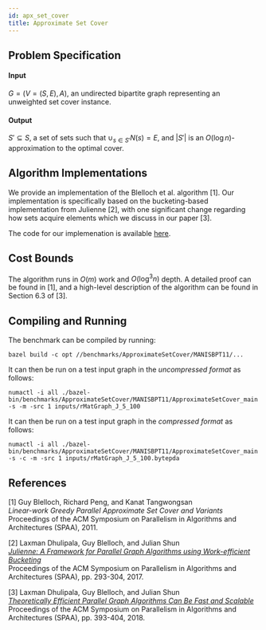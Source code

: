 ```yaml
---
id: apx_set_cover
title: Approximate Set Cover
---
```


## Problem Specification
#### Input
$G=(V=(S,E), A)$, an undirected bipartite graph representing an unweighted set cover instance.

#### Output
$S' \subseteq S$, a set of sets such that $\cup_{s \in S'}
N(s) = E$, and $|S'|$ is an $O(\log n)$-approximation to the optimal cover.


## Algorithm Implementations

We provide an implementation of the Blelloch et al. algorithm [1]. Our
implementation is specifically based on the bucketing-based
implementation from Julienne [2], with one significant change
regarding how sets acquire elements which we discuss in our paper [3].

The code for our implemenation is available
[here](https://github.com/ldhulipala/gbbs/tree/master/benchmarks/ApproximateSetCover/MANISBPT11).


## Cost Bounds
The algorithm runs in $O(m)$ work and $O(\log^3 n)$ depth. A detailed
proof can be found in [1], and a high-level description of the
algorithm can be found in Section 6.3 of [3].


## Compiling and Running

The benchmark can be compiled by running:
```
bazel build -c opt //benchmarks/ApproximateSetCover/MANISBPT11/...
```

It can then be run on a test input graph in the *uncompressed format* as follows:
```
numactl -i all ./bazel-bin/benchmarks/ApproximateSetCover/MANISBPT11/ApproximateSetCover_main -s -m -src 1 inputs/rMatGraph_J_5_100
```

It can then be run on a test input graph in the *compressed format* as follows:
```
numactl -i all ./bazel-bin/benchmarks/ApproximateSetCover/MANISBPT11/ApproximateSetCover_main -s -c -m -src 1 inputs/rMatGraph_J_5_100.bytepda
```

## References

[1] Guy Blelloch, Richard Peng, and Kanat Tangwongsan<br/>
*Linear-work Greedy Parallel Approximate Set Cover and Variants*<br/>
Proceedings of the ACM Symposium on Parallelism in Algorithms and Architectures (SPAA), 2011.

[2] Laxman Dhulipala, Guy Blelloch, and Julian Shun<br/>
[*Julienne: A Framework for Parallel Graph Algorithms using Work-efficient Bucketing*](https://ldhulipala.github.io/papers/Bucketing.pdf)<br/>
Proceedings of the ACM Symposium on Parallelism in Algorithms and Architectures (SPAA), pp. 293-304, 2017.

[3] Laxman Dhulipala, Guy Blelloch, and Julian Shun<br/>
[*Theoretically Efficient Parallel Graph Algorithms Can Be Fast and Scalable*](https://ldhulipala.github.io/papers/gbbs_topc.pdf)<br/>
Proceedings of the ACM Symposium on Parallelism in Algorithms and Architectures (SPAA), pp. 393-404, 2018. <br/>
